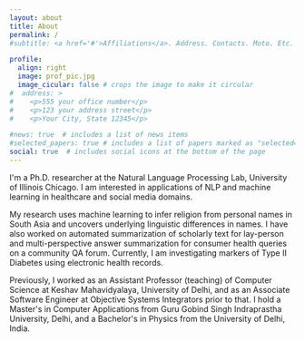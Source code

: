 ```yaml
---
layout: about
title: About
permalink: /
#subtitle: <a href='#'>Affiliations</a>. Address. Contacts. Moto. Etc.

profile:
  align: right
  image: prof_pic.jpg
  image_cicular: false # crops the image to make it circular
#  address: >
#    <p>555 your office number</p>
#    <p>123 your address street</p>
#    <p>Your City, State 12345</p>

#news: true  # includes a list of news items
#selected_papers: true # includes a list of papers marked as "selected={true}"
social: true  # includes social icons at the bottom of the page
---
```

I'm a Ph.D. researcher at the Natural Language Processing Lab, University of Illinois Chicago. I am interested in applications of NLP and machine learning in healthcare and social media domains.  

My research uses machine learning to infer religion from personal names in South Asia and uncovers underlying linguistic differences in names. I have also worked on automated summarization of scholarly text for lay-person and multi-perspective answer summarization for consumer health queries on a community QA forum. Currently, I am investigating markers of Type II Diabetes using electronic health records.  

Previously, I worked as an Assistant Professor (teaching) of Computer Science at Keshav Mahavidyalaya, University of Delhi, and as an Associate Software Engineer at Objective Systems Integrators prior to that. I hold a Master's in Computer Applications from Guru Gobind Singh Indraprastha University, Delhi, and a Bachelor's in Physics from the University of Delhi, India.
